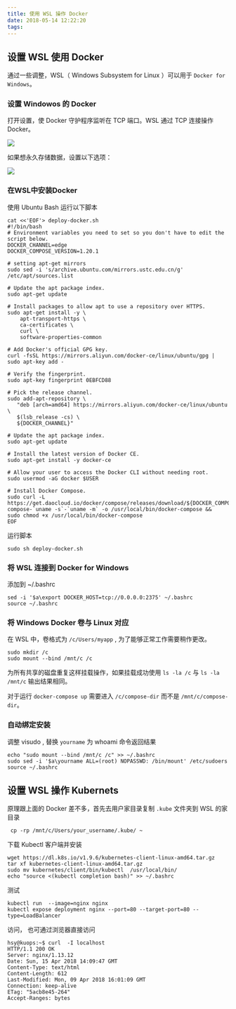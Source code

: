 ```yaml
---
title: 使用 WSL 操作 Docker
date: 2018-05-14 12:22:20
tags:
---
```


## 设置 WSL 使用 Docker

通过一些调整，WSL（ Windows Subsystem for Linux ）可以用于 `Docker for Windows`。

### 设置 Windowos 的 Docker

打开设置，使 Docker 守护程序监听在 TCP 端口。WSL 通过 TCP 连接操作 Docker。

![](/img/wsl-docker/1.png)

如果想永久存储数据，设置以下选项：

![](/img/wsl-docker/2.png)


### 在WSL中安装Docker

使用 Ubuntu Bash 运行以下脚本

```
cat <<'EOF'> deploy-docker.sh
#!/bin/bash
# Environment variables you need to set so you don't have to edit the script below.
DOCKER_CHANNEL=edge
DOCKER_COMPOSE_VERSION=1.20.1

# setting apt-get mirrors
sudo sed -i 's/archive.ubuntu.com/mirrors.ustc.edu.cn/g' /etc/apt/sources.list

# Update the apt package index.
sudo apt-get update

# Install packages to allow apt to use a repository over HTTPS.
sudo apt-get install -y \
    apt-transport-https \
    ca-certificates \
    curl \
    software-properties-common

# Add Docker's official GPG key.
curl -fsSL https://mirrors.aliyun.com/docker-ce/linux/ubuntu/gpg | sudo apt-key add -

# Verify the fingerprint.
sudo apt-key fingerprint 0EBFCD88

# Pick the release channel.
sudo add-apt-repository \
   "deb [arch=amd64] https://mirrors.aliyun.com/docker-ce/linux/ubuntu \
   $(lsb_release -cs) \
   ${DOCKER_CHANNEL}"

# Update the apt package index.
sudo apt-get update

# Install the latest version of Docker CE.
sudo apt-get install -y docker-ce

# Allow your user to access the Docker CLI without needing root.
sudo usermod -aG docker $USER

# Install Docker Compose.
sudo curl -L https://get.daocloud.io/docker/compose/releases/download/${DOCKER_COMPOSE_VERSION}/docker-compose-`uname -s`-`uname -m` -o /usr/local/bin/docker-compose &&
sudo chmod +x /usr/local/bin/docker-compose
EOF
```

运行脚本
```
sudo sh deploy-docker.sh
```

### 将 WSL 连接到 Docker for Windows

添加到 ~/.bashrc
```
sed -i '$a\export DOCKER_HOST=tcp://0.0.0.0:2375' ~/.bashrc
source ~/.bashrc
```

### 将 Windows Docker 卷与 Linux 对应

在 WSL 中，卷格式为 `/c/Users/myapp` , 为了能够正常工作需要稍作更改。

```
sudo mkdir /c
sudo mount --bind /mnt/c /c
```

为所有共享的磁盘重复这样挂载操作，如果挂载成功使用 `ls -la /c` 与 `ls -la /mnt/c` 输出结果相同。

对于运行 `docker-compose up` 需要进入 `/c/compose-dir` 而不是 `/mnt/c/compose-dir`。


### 自动绑定安装

调整 visudo , 替换 `yourname` 为 whoami 命令返回结果
```
echo "sudo mount --bind /mnt/c /c" >> ~/.bashrc
sudo sed -i '$a\yourname ALL=(root) NOPASSWD: /bin/mount' /etc/sudoers
source ~/.bashrc
```

## 设置 WSL 操作 Kubernets

原理跟上面的 Docker 差不多，首先去用户家目录复制 `.kube` 文件夹到 WSL 的家目录
```
 cp -rp /mnt/c/Users/your_username/.kube/ ~
```

下载 Kubectl 客户端并安装

```
wget https://dl.k8s.io/v1.9.6/kubernetes-client-linux-amd64.tar.gz
tar xf kubernetes-client-linux-amd64.tar.gz
sudo mv kubernetes/client/bin/kubectl  /usr/local/bin/
echo "source <(kubectl completion bash)" >> ~/.bashrc
```

测试
```
kubectl run  --image=nginx nginx
kubectl expose deployment nginx --port=80 --target-port=80 --type=LoadBalancer
```

访问， 也可通过浏览器直接访问

```
hsy@kuops:~$ curl  -I localhost
HTTP/1.1 200 OK
Server: nginx/1.13.12
Date: Sun, 15 Apr 2018 14:09:47 GMT
Content-Type: text/html
Content-Length: 612
Last-Modified: Mon, 09 Apr 2018 16:01:09 GMT
Connection: keep-alive
ETag: "5acb8e45-264"
Accept-Ranges: bytes
```
